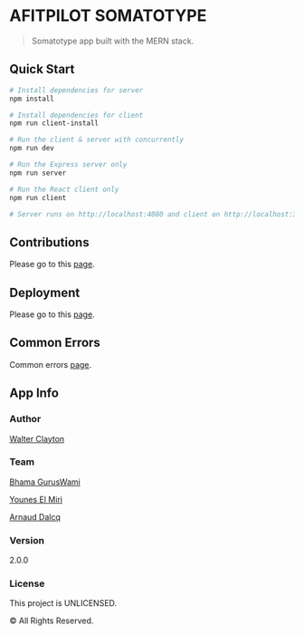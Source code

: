 # AFITPILOT SOMATOTYPE

> Somatotype app built with the MERN stack.

## Quick Start

```bash
# Install dependencies for server
npm install

# Install dependencies for client
npm run client-install

# Run the client & server with concurrently
npm run dev

# Run the Express server only
npm run server

# Run the React client only
npm run client

# Server runs on http://localhost:4080 and client on http://localhost:3000
```

## Contributions

Please go to this [page](contributions.md).

## Deployment

Please go to this [page](deployment.md).

## Common Errors

Common errors [page](errors.md).

## App Info

### Author

[Walter Clayton](http://www.traversymedia.com)

### Team

[Bhama GurusWami](https://github.com/BhamaGuruswami)

[Younes El Miri](https://github.com/ElmiriYounes)

[Arnaud Dalcq](https://github.com/DalcqArnaud)

### Version

2.0.0

### License

This project is UNLICENSED.

© All Rights Reserved.
